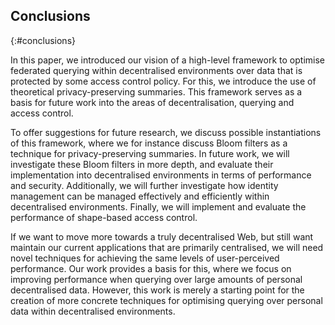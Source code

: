## Conclusions
{:#conclusions}

In this paper, we introduced our vision of a high-level framework
to optimise federated querying within decentralised environments
over data that is protected by some access control policy.
For this, we introduce the use of theoretical privacy-preserving summaries.
This framework serves as a basis for future work into the areas of decentralisation, querying and access control.

To offer suggestions for future research, we discuss possible instantiations of this framework,
where we for instance discuss Bloom filters as a technique for privacy-preserving summaries.
In future work, we will investigate these Bloom filters in more depth,
and evaluate their implementation into decentralised environments in terms of performance and security.
Additionally, we will further investigate how identity management can be managed effectively and efficiently within decentralised environments.
Finally, we will implement and evaluate the performance of shape-based access control.

If we want to move more towards a truly decentralised Web,
but still want maintain our current applications that are primarily centralised,
we will need novel techniques for achieving the same levels of user-perceived performance.
Our work provides a basis for this,
where we focus on improving performance when querying over large amounts of personal decentralised data.
However, this work is merely a starting point for the creation of more concrete techniques
for optimising querying over personal data within decentralised environments.
